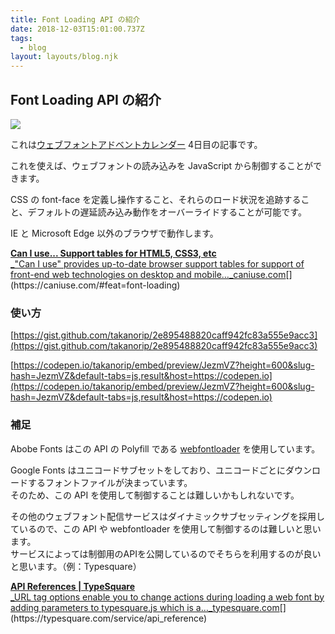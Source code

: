 ```yaml
---
title: Font Loading API の紹介
date: 2018-12-03T15:01:00.737Z
tags:
  - blog
layout: layouts/blog.njk
---
```


## Font Loading API の紹介

![](https://cdn-images-1.medium.com/max/800/1*G-RrNppUi7a2aWGlkRliog.png)

これは[ウェブフォントアドベントカレンダー](https://adventar.org/calendars/2911) 4日目の記事です。

これを使えば、ウェブフォントの読み込みを JavaScript から制御することができます。

CSS の font-face を定義し操作すること、それらのロード状況を追跡すること、デフォルトの遅延読み込み動作をオーバーライドすることが可能です。

IE と Microsoft Edge 以外のブラウザで動作します。

[**Can I use... Support tables for HTML5, CSS3, etc**  
_"Can I use" provides up-to-date browser support tables for support of front-end web technologies on desktop and mobile…_caniuse.com](https://caniuse.com/#feat=font-loading "https://caniuse.com/#feat=font-loading")[](https://caniuse.com/#feat=font-loading)

### 使い方

[https://gist.github.com/takanorip/2e895488820caff942fc83a555e9acc3](https://gist.github.com/takanorip/2e895488820caff942fc83a555e9acc3)

[https://codepen.io/takanorip/embed/preview/JezmVZ?height=600&slug-hash=JezmVZ&default-tabs=js,result&host=https://codepen.io](https://codepen.io/takanorip/embed/preview/JezmVZ?height=600&slug-hash=JezmVZ&default-tabs=js,result&host=https://codepen.io)

### 補足

Abobe Fonts はこの API の Polyfill である [webfontloader](https://github.com/typekit/webfontloader) を使用しています。

Google Fonts はユニコードサブセットをしており、ユニコードごとにダウンロードするフォントファイルが決まっています。  
そのため、この API を使用して制御することは難しいかもしれないです。

その他のウェブフォント配信サービスはダイナミックサブセッティングを採用しているので、この API や webfontloader を使用して制御するのは難しいと思います。  
サービスによっては制御用のAPIを公開しているのでそちらを利用するのが良いと思います。（例：Typesquare）

[**API References | TypeSquare**  
_URL tag options enable you to change actions during loading a web font by adding parameters to typesquare.js which is a…_typesquare.com](https://typesquare.com/service/api_reference "https://typesquare.com/service/api_reference")[](https://typesquare.com/service/api_reference)